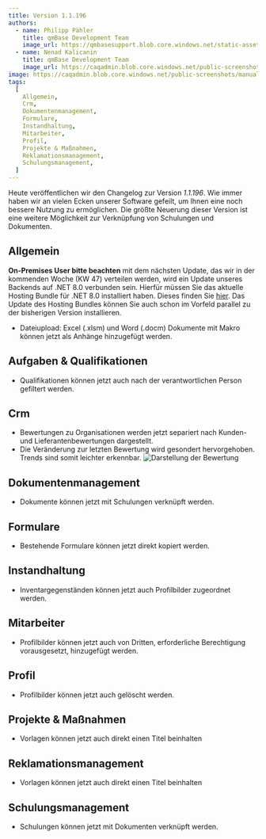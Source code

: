 ```yaml
---
title: Version 1.1.196
authors:
  - name: Philipp Pähler
    title: qmBase Development Team
    image_url: https://qmbasesupport.blob.core.windows.net/static-assets/img/persons/paehler_round.png
  - name: Nenad Kalicanin
    title: qmBase Development Team
    image_url: https://caqadmin.blob.core.windows.net/public-screenshots/manual-screenshots/nenad-profilePicture.jpg
image: https://caqadmin.blob.core.windows.net/public-screenshots/manual-screenshots/Screenshot%202023-11-15_crm_rating.png
tags:
  [
    Allgemein,
    Crm,
    Dokumentenmanagement,
    Formulare,
    Instandhaltung,
    Mitarbeiter,
    Profil,
    Projekte & Maßnahmen,
    Reklamationsmanagement,
    Schulungsmanagement,
  ]
---
```


Heute veröffentlichen wir den Changelog zur Version _1.1.196_. Wie immer haben wir an vielen Ecken unserer Software gefeilt, um Ihnen eine noch bessere Nutzung zu ermöglichen.
Die größte Neuerung dieser Version ist eine weitere Möglichkeit zur Verknüpfung von Schulungen und Dokumenten.

<!--truncate-->

## Allgemein

**On-Premises User bitte beachten** mit dem nächsten Update, das wir in der kommenden Woche (KW 47) verteilen werden, wird ein Update unseres Backends auf .NET 8.0 verbunden sein.
Hierfür müssen Sie das aktuelle Hosting Bundle für .NET 8.0 installiert haben. Dieses finden Sie [hier](https://dotnet.microsoft.com/en-us/download/dotnet/8.0).
Das Update des Hosting Bundles können Sie auch schon im Vorfeld parallel zu der bisherigen Version installieren.

- Dateiupload: Excel (.xlsm) und Word (.docm) Dokumente mit Makro können jetzt als Anhänge hinzugefügt werden.

## Aufgaben & Qualifikationen

- Qualifikationen können jetzt auch nach der verantwortlichen Person gefiltert werden.

## Crm

- Bewertungen zu Organisationen werden jetzt separiert nach Kunden- und Lieferantenbewertungen dargestellt.
- Die Veränderung zur letzten Bewertung wird gesondert hervorgehoben. Trends sind somit leichter erkennbar.
  ![Darstellung der Bewertung](https://caqadmin.blob.core.windows.net/public-screenshots/manual-screenshots/Screenshot%202023-11-15_crm_rating.png)

## Dokumentenmanagement

- Dokumente können jetzt mit Schulungen verknüpft werden.

## Formulare

- Bestehende Formulare können jetzt direkt kopiert werden.

## Instandhaltung

- Inventargegenständen können jetzt auch Profilbilder zugeordnet werden.

## Mitarbeiter

- Profilbilder können jetzt auch von Dritten, erforderliche Berechtigung vorausgesetzt, hinzugefügt werden.

## Profil

- Profilbilder können jetzt auch gelöscht werden.

## Projekte & Maßnahmen

- Vorlagen können jetzt auch direkt einen Titel beinhalten

## Reklamationsmanagement

- Vorlagen können jetzt auch direkt einen Titel beinhalten

## Schulungsmanagement

- Schulungen können jetzt mit Dokumenten verknüpft werden.

